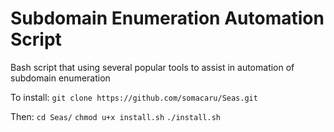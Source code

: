 # Subdomain Enumeration Automation Script 
Bash script that using several popular tools to assist in automation of subdomain enumeration

To install:
`git clone https://github.com/somacaru/Seas.git`

Then:
`cd Seas/` `chmod u+x install.sh` `./install.sh`
